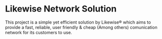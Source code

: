 # Likewise Network Solution
This project is a simple yet efficient solution by Likewise® which aims to provide a fast, reliable, user friendly & cheap (Among others) comunication network for its customers to use.
